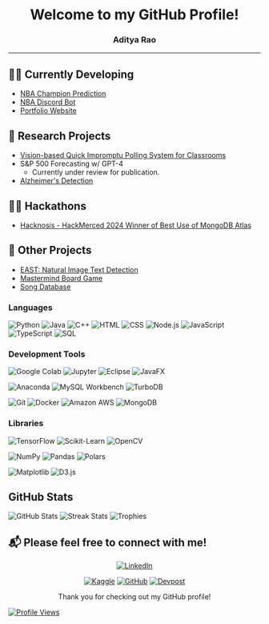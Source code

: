 <div align="center">

# Welcome to my GitHub Profile!
### Aditya Rao


</div>

---
## 👨‍💻 Currently Developing
- [NBA Champion Prediction](https://github.com/AdityaRao127/nba-website)
- [NBA Discord Bot](https://github.com/AdityaRao127/BBALLHQ-DISCORD-BOT)
- [Portfolio Website](https://adityarao.co)



## 🔬 Research Projects
- [Vision-based Quick Impromptu Polling System for Classrooms](https://github.com/hajin-park/V-QUIP)
- S&P 500 Forecasting w/ GPT-4
   - Currently under review for publication. 
- [Alzheimer's Detection](https://github.com/Sriramnat100/ASDRP_Files)

## 👨‍💻 Hackathons
- [Hacknosis - HackMerced 2024 Winner of Best Use of MongoDB Atlas](https://github.com/aelew/hackmerced-2024)

## 📂 Other Projects
- [EAST: Natural Image Text Detection](https://github.com/AdityaRao127/openCV-image-text-classification)
- [Mastermind Board Game](https://github.com/AdityaRao127/resume-projects/blob/main/Mastermind%20Game/Mastermind.java)
- [Song Database](https://github.com/AdityaRao127/resume-projects/blob/main/Mastermind%20Game/Mastermind.java)



### Languages

![Python](https://img.shields.io/badge/python-3670A0?style=for-the-badge&logo=python&logoColor=ffdd54) ![Java](https://img.shields.io/badge/java-%23ED8B00.svg?style=for-the-badge&logo=openjdk&logoColor=white) ![C++](https://img.shields.io/badge/c++-%2300599C.svg?style=for-the-badge&logo=c%2B%2B&logoColor=white) ![HTML](https://img.shields.io/badge/html-%23E34F26.svg?style=for-the-badge&logo=html5&logoColor=white) ![CSS](https://img.shields.io/badge/css-%231572B6.svg?style=for-the-badge&logo=css3&logoColor=white) ![Node.js](https://img.shields.io/badge/node.js-6DA55F?style=for-the-badge&logo=node.js&logoColor=white) ![JavaScript](https://img.shields.io/badge/javascript-%23323330.svg?style=for-the-badge&logo=javascript&logoColor=%23F7DF1E) ![TypeScript](https://img.shields.io/badge/typescript-%23007ACC.svg?style=for-the-badge&logo=typescript&logoColor=white) ![SQL](https://img.shields.io/badge/SQL-%2307405e.svg?style=for-the-badge&logo=sql&logoColor=white) 




### Development Tools

![Google Colab](https://img.shields.io/badge/Google%20Colab-%23F9AB00.svg?style=for-the-badge&logo=google-colab&logoColor=white) ![Jupyter](https://img.shields.io/badge/Jupyter-%23F37626.svg?style=for-the-badge&logo=Jupyter&logoColor=white) ![Eclipse](https://img.shields.io/badge/Eclipse-2C2255?style=for-the-badge&logo=eclipse&logoColor=white) ![JavaFX](https://img.shields.io/badge/JavaFX-%23007396.svg?style=for-the-badge&logo=java&logoColor=white)

![Anaconda](https://img.shields.io/badge/Anaconda-%2344A833.svg?style=for-the-badge&logo=anaconda&logoColor=white) ![MySQL Workbench](https://img.shields.io/badge/MySQL%20Workbench-%2300f.svg?style=for-the-badge&logo=mysql&logoColor=white) ![TurboDB](https://img.shields.io/badge/TurboDB-%23008080.svg?style=for-the-badge&logo=databricks&logoColor=white)

![Git](https://img.shields.io/badge/git-%23F05033.svg?style=for-the-badge&logo=git&logoColor=white) ![Docker](https://img.shields.io/badge/docker-%230db7ed.svg?style=for-the-badge&logo=docker&logoColor=white) ![Amazon AWS](https://img.shields.io/badge/Amazon%20AWS-%23FF9900.svg?style=for-the-badge&logo=amazon-aws&logoColor=white) ![MongoDB](https://img.shields.io/badge/MongoDB-%2347A248.svg?style=for-the-badge&logo=mongodb&logoColor=white)


### Libraries

![TensorFlow](https://img.shields.io/badge/TensorFlow-%23FF6F00.svg?style=for-the-badge&logo=TensorFlow&logoColor=white) ![Scikit-Learn](https://img.shields.io/badge/scikit--learn-%23F7931E.svg?style=for-the-badge&logo=scikit-learn&logoColor=white) ![OpenCV](https://img.shields.io/badge/OpenCV-%23white.svg?style=for-the-badge&logo=opencv&logoColor=black)

![NumPy](https://img.shields.io/badge/numpy-%23013243.svg?style=for-the-badge&logo=numpy&logoColor=white) ![Pandas](https://img.shields.io/badge/pandas-%23150458.svg?style=for-the-badge&logo=pandas&logoColor=white) ![Polars](https://img.shields.io/badge/polars-%230C55A5.svg?style=for-the-badge&logo=polars&logoColor=white)

![Matplotlib](https://img.shields.io/badge/Matplotlib-%23ffffff.svg?style=for-the-badge&logo=Matplotlib&logoColor=black) ![D3.js](https://img.shields.io/badge/d3.js-%23F9A03C.svg?style=for-the-badge&logo=d3.js&logoColor=white)


## GitHub Stats

![GitHub Stats](https://github-readme-stats.vercel.app/api?username=AdityaRao127&show_icons=true&theme=radical)
![Streak Stats](https://github-readme-streak-stats.herokuapp.com/?user=AdityaRao127&theme=dark)
![Trophies](https://github-profile-trophy.vercel.app/?username=AdityaRao127&theme=radical)


## 📬 Please feel free to connect with me!

<div align="center">

[![LinkedIn](https://img.shields.io/badge/LinkedIn-%230077B5.svg?style=for-the-badge&logo=linkedin&logoColor=white)](https://www.linkedin.com/in/aditya-kr-rao/)


[![Kaggle](https://img.shields.io/badge/Kaggle-%2320BEFF.svg?style=for-the-badge&logo=kaggle&logoColor=white)](https://www.kaggle.com/adityarao127) [![GitHub](https://img.shields.io/badge/GitHub-%23121011.svg?style=for-the-badge&logo=github&logoColor=white)](https://github.com/AdityaRao127/) [![Devpost](https://img.shields.io/badge/Devpost-%230A0A0A.svg?style=for-the-badge&logo=devpost&logoColor=white)](https://devpost.com/rao-aditya-codes)
</div>

<div align="center">

  
Thank you for checking out my GitHub profile!

 </div>


[![Profile Views](https://visitcount.itsvg.in/api?id=AdityaRao127&icon=0&color=0)](https://visitcount.itsvg.in)
